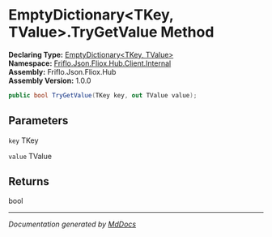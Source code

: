 ﻿<!--  
  <auto-generated>   
    The contents of this file were generated by a tool.  
    Changes to this file may be list if the file is regenerated  
  </auto-generated>   
-->

# EmptyDictionary\<TKey, TValue\>.TryGetValue Method

**Declaring Type:** [EmptyDictionary\<TKey, TValue\>](../index.md)  
**Namespace:** [Friflo.Json.Fliox.Hub.Client.Internal](../../index.md)  
**Assembly:** Friflo.Json.Fliox.Hub  
**Assembly Version:** 1.0.0

```csharp
public bool TryGetValue(TKey key, out TValue value);
```

## Parameters

`key`  TKey

`value`  TValue

## Returns

bool

___

*Documentation generated by [MdDocs](https://github.com/ap0llo/mddocs)*
